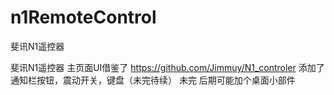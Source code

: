 # n1RemoteControl
斐讯N1遥控器

斐讯N1遥控器
主页面UI借鉴了 https://github.com/Jimmuy/N1_controler
添加了通知栏按钮，震动开关，键盘（未完待续）
未完 后期可能加个桌面小部件

